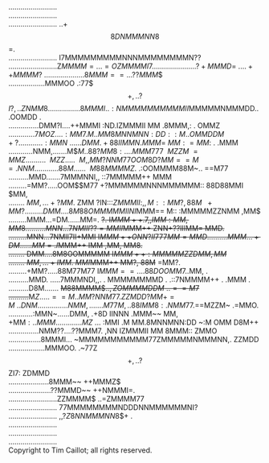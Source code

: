 ........................                                                        
........................                                                        
........................      ..+$$8DNMMMNN8$$=.                                
........................   I7MMMMMMMMMNNNMMMMMMMMN??                            
........................Z$MMMM$$=     .     ..=OZMMMMI7.                        
.....................?+MMMD=~.               ..  .++MMMM?~                      
....................8MMM==  .                     . .??MMM$$                    
..................MMMOO     .:77$$$+,   .. ?$$$I?,    ..ZNMM8                   
................8MMMI. .  :NMMMMMMMMMMII$MMMMMNMMMDD..   .OOMDD             .   
...............DMM?I....++MMMI  :ND.IZMMMII MM  .8MMM,:   . OMMZ                
.............7$MOZ.... :MM7 .M. .MM 8MNNMNN:DD ::M..OMM      DDM+?              
............:MMN~......DMM.  +88 IIMMN  .MMM=~ MM:  =MM$:   . .MMM              
............NMM,.......M$$M.. 88?MM8:.  ...MMM777 ~~MZZM~      =MMZ             
..........~~MZZ..... ~~M,, MM?NNM77         OOM8D?MM ==M=.      NNM..           
..........88M.. .... ~~M88MMMMZ$.            .:OOMMMM88M~..     ==M77           
..........MMD.......7MMMNNI,,                     ::7MMMMM++      MMM           
.........=MM?.....OOM$$M77    +?MMMMMMNNNMMMMMM::    88D88MMI     $MM,          
........ $MM,...+?MM$. ZMM    ?IN:::$ZMMMII:,,M::    MM?, 88M~~   +MM?.         
........ DMM....8M88OMMMMM    IIN   I$MMM==   M::   :MMMMMZZNMM   ,MM$          
.........MMM...=DM......MM=.  ~~?.  I$MMM++  .7,,   IMM     :MM,   MM8.         
.........MNN...7NMIII??=MMI         I$MMM++         ZNN+??IIIMM=   MMD.         
.........MNN...7NMII7II+MMI         I$MMM++         ONN?II777MM=   MMD.         
.........MMM...+DM......MM=.        I$MMM++         IMM     ,MM,   MM8.         
........ DMM....8M8OOMMMMM          I$MMM++         :MMMMMZZDMM   ,MM$          
........ $MM,...+IMM$. $MM          I$MMM++          MM?, 88M~~   =MM?.         
.........+MM?.....88M77M77          I$MMM==...    .  88DOOMM7 .  .$MM,      .   
..........MMD. .....7MMMNDI,,.   . MMMMMMMMD  .  .::7NMMMM++  .  .MMM       .   
..........D8M....... ~~M88MMMM$$.            .,ZOMMMMDDM~..     ==M$7           
..........~~M$Z..... ==M.. MM?NNM77.        ZZMDD?MM +=M~.    . DNM..       .   
............NMM,.......M77M,..88IMM8:   .  NMM77$.==MZZM~     .=MMO.            
............:MMN~......DMM, .+8D IINNN  .MMM~~ MM,  +MM$:   . .MMM              
.............$$MZ$ ... :MMI .M   MM.8MNNMNN:DD ~:M  OMM      D8M++              
...............NMM??....??MMM7. ,NN IZMMMII MM   8MMM::     ZMMO                
................8MMMI...  ~MMMMMMMMMMM77ZMMMMMNMMMNN,.    ZZMDD                 
..................MMMOO.    .~77Z$$+,    ..?$$ZI7:      ZDMMD                   
....................8MMM~~                           ++MMMZ$                    
.....................??MMMD~~                     ++NMMMI=.                     
........................ZZMMMM$$~.          . =$ZMMMM77                         
........................   77MMMMMMMMNDDDNNMMMMMMNI?                            
........................      ,,?$Z8NNMMMNN8$$+ .                               
........................                                                        
........................                                                        
........................                                                              
Copyright to Tim Caillot; all rights reserved.
